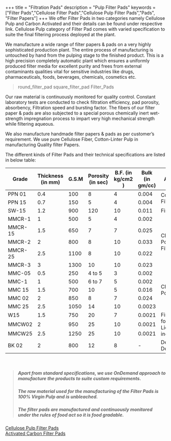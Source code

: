 +++
title = "Filtration Pads"
description = "Pulp Filter Pads"
keywords = ["Filter Pads","Cellulose Filter Pads","Cellulose Pulp Filter Pads","Pads", "Filter Papers"]
+++
We offer Filter Pads in two categories namely Cellulose Pulp and Carbon Activated and their details can be found under respective link.  Cellulose Pulp category of Filter Pad comes with varied specification to suite the final filtering process deployed at the plant.

We manufacture a wide range of filter papers & pads on a very highly sophisticated production plant. The entire process of manufacturing is untouched by hand from the pulping stage to the finished product. This is a high precision completely automatic plant which ensures a uniformly produced filter media for excellent purity and frees from external contaminants qualities vital for sensitive industries like drugs, pharmaceuticals, foods, beverages, chemicals, cosmetics etc.

> round_filter_pad square_filter_pad Filter_Pads

Our raw material is continuously monitored for quality control. Constant laboratory tests are conducted to check filtration efficiency, pad porosity, absorbency, Filtration speed and bursting factor. The fibers of our filter paper & pads are also subjected to a special porous chemically inert wet-strength impregnation process to impart very high mechanical strength while filtering aqueous.

We also manufacture handmade filter papers & pads as per customer’s requirement. We use pure Cellulose Fiber, Cotton-Linter Pulp in manufacturing Quality filter Papers.

The different kinds of Filter Pads and their technical specifications are listed in below table:

<table>
<tr>
	<th>Grade</th><th>Thickness (in mm)</th><th>G.S.M</th><th>Porosity (in sec)</th><th>B.F. (in kg/cm2 )</th><th>Bulk (in gm/cc)</th><th>Application</th>
</tr>
<tbody>
<tr>
	<td>PPN 01</td><td>0.4</td><td>100</td><td>8</td><td>4</td><td>0.004</td><td rowspan="2">Coarse Filtration</td>
</tr>
<tr>
	<td>PPN 15</td><td>0.7</td><td>150</td><td>5</td><td>4</td><td>0.004</td>
</tr>
<tr>
	<td>SW-15</td><td>1.2</td><td>900</td><td>120</td><td>10</td><td>0.011</td><td>Fine Filtration</td>
</tr>
<tr>
	<td>MMCR-1</td><td>1</td><td>500</td><td>5</td><td>4</td><td>0.002</td><td rowspan="5">Clarifying &amp; Polishing Filtration</td>
</tr>
<tr>
	<td>MMCR-15</td><td>1.5</td><td>650</td><td>7</td><td>7</td><td>0.025</td>
</tr>
<tr>
	<td>MMCR-2</td><td>2</td><td>800</td><td>8</td><td>10</td><td>0.033</td>
</tr>
<tr>
	<td>MMCR-25</td><td>2.5</td><td>1100</td><td>8</td><td>10</td><td>0.022</td>
</tr>
<tr>
	<td>MMCR-3</td><td>3</td><td>1300</td><td>10</td><td>10</td><td>0.023</td>
</tr>
<tr>
	<td>MMC-05</td><td>0.5</td><td>250</td><td>4 to 5</td><td>3</td><td>0.002</td><td rowspan="5">Clarifying &amp; Polishing</td>
</tr>
<tr>
	<td>MMC-1</td><td>1</td><td>500</td><td>6 to 7</td><td>5</td><td>0.002</td>
</tr>
<tr>
	<td>MMC 15</td><td>1.5</td><td>700</td><td>10</td><td>5</td><td>0.016</td>
</tr>
<tr>
	<td>MMC 02</td><td>2</td><td>850</td><td>8</td><td>7</td><td>0.024</td>
</tr>
<tr>
	<td>MMC 25</td><td>2.5</td><td>1050</td><td>14</td><td>10</td><td>0.0023</td>
</tr>
<tr>
	<td>W15</td><td>1.5</td><td>750</td><td>20</td><td>7</td><td>0.0021</td><td rowspan="3">Fine filtration for Pharma &amp; Liqueur industries</td>
</tr>
<tr>
	<td>MMCW02</td><td>2</td><td>950</td><td>25</td><td>10</td><td>0.0021</td>
</tr>
<tr>
	<td>MMCW25</td><td>2.5</td><td>1250</td><td>25</td><td>10</td><td>0.0021</td>
</tr>
<tr>
	<td>BK 02</td><td>2</td><td>800</td><td>12</td><td>8</td><td>-</td><td>Decolorization</br>
 Deodorization </td>
</tr>
</tbody>
</table></br>


> ##### Apart from standard specifications, we use OnDemand approach to manufacture the products to suite custom requirements.</br>
> ##### The raw material used for the manufacturing of the Filter Pads is 100% Virgin Pulp and is unbleached.</br>
> ##### The filter pads are manufactured and continuously monitored under the rules of food act so it is food gradable.</br>


[Cellulose Pulp Filter Pads](/filtration/filterpads/) </br>
[Activated Carbon Filter Pads](/filtration/carbonpads/)
